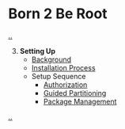 # Born 2 Be Root
[..](../contents.md)

3. **Setting Up**
    - [Background](background.md)
    - [Installation Process](installation-process.md)
    - Setup Sequence
        - [Authorization](setup-sequence/authorization.md)
        - [Guided Partitioning](setup-sequence/guided-partitioning.md)
        - [Package Management](setup-sequence/package-management.md)

[..](../contents.md)